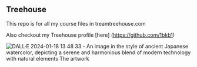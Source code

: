 ## Treehouse

This repo is for all my course files in treamtreehouse.com

Also checkout my Treehouse profile [here] (https://github.com/1bkb1)

![DALL·E 2024-01-18 13 48 33 - An image in the style of ancient Japanese watercolor, depicting a serene and harmonious blend of modern technology with natural elements  The artwork ](https://github.com/1bkb1/treehouse/assets/156960534/287a6827-c034-41c3-a957-edb72bb71577)
